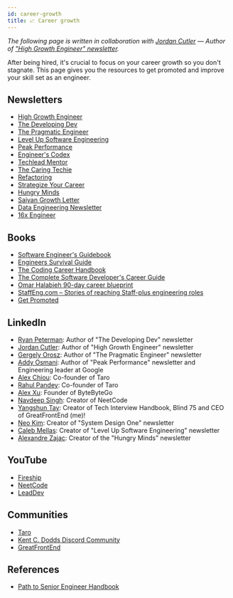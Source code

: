 ```yaml
---
id: career-growth
title: 📈 Career growth
---
```


_The following page is written in collaboration with [Jordan Cutler](https://www.linkedin.com/in/jordancutler1/) — Author of ["High Growth Engineer" newsletter](https://read.highgrowthengineer.com/)._

After being hired, it's crucial to focus on your career growth so you don't stagnate. This page gives you the resources to get promoted and improve your skill set as an engineer.

## Newsletters

- [High Growth Engineer](https://read.highgrowthengineer.com/)
- [The Developing Dev](https://www.developing.dev/)
- [The Pragmatic Engineer](https://newsletter.pragmaticengineer.com/)
- [Level Up Software Engineering](https://levelupsoftwareengineering.substack.com/)
- [Peak Performance](https://addyo.substack.com/)
- [Engineer's Codex](https://read.engineerscodex.com/)
- [Techlead Mentor](https://newsletter.techleadmentor.com/)
- [The Caring Techie](https://www.thecaringtechie.com/)
- [Refactoring](https://refactoring.fm/)
- [Strategize Your Career](https://strategizeyourcareer.com/)
- [Hungry Minds](https://www.hungryminds.dev/)
- [Saiyan Growth Letter](https://www.saiyangrowthletter.com/)
- [Data Engineering Newsletter](https://blog.dataengineer.io/)
- [16x Engineer](https://16x.engineer/)

## Books

- [Software Engineer's Guidebook](https://www.amazon.com/Software-Engineers-Guidebook-Navigating-positions/dp/908338182X)
- [Engineers Survival Guide](https://www.amazon.com/Engineers-Survival-Guide-Facebook-Microsoft/dp/B09MBZBGFK)
- [The Coding Career Handbook](https://learninpublic.org/)
- [The Complete Software Developer's Career Guide](https://www.amazon.com/Complete-Software-Developers-Career-Guide-ebook/dp/B073X6GNJ1)
- [Omar Halabieh 90-day career blueprint](https://www.omarhalabieh.com/90-day-career-blueprint/)
- [StaffEng.com – Stories of reaching Staff-plus engineering roles](https://staffeng.com/)
- [Get Promoted](https://www.amazon.com/Get-Promoted-Really-Missing-Holding-ebook/dp/B09WGJVR4Z)

## LinkedIn

- [Ryan Peterman](https://www.linkedin.com/in/ryanlpeterman/): Author of "The Developing Dev" newsletter
- [Jordan Cutler](https://www.linkedin.com/in/jordancutler1/): Author of "High Growth Engineer" newsletter
- [Gergely Orosz](https://www.linkedin.com/in/gergelyorosz/): Author of "The Pragmatic Engineer" newsletter
- [Addy Osmani](https://www.linkedin.com/in/addyosmani/): Author of "Peak Performance" newsletter and Engineering leader at Google
- [Alex Chiou](https://www.linkedin.com/in/alexander-chiou/): Co-founder of Taro
- [Rahul Pandey](https://www.linkedin.com/in/rpandey1234/): Co-founder of Taro
- [Alex Xu](https://www.linkedin.com/in/alexxubyte/): Founder of ByteByteGo
- [Navdeep Singh](https://www.linkedin.com/in/navdeep-singh-3aaa14161/): Creator of NeetCode
- [Yangshun Tay](https://www.linkedin.com/in/yangshun/): Creator of Tech Interview Handbook, Blind 75 and CEO of GreatFrontEnd (me)!
- [Neo Kim](https://www.linkedin.com/in/nk-systemdesign-one/): Creator of "System Design One" newsletter
- [Caleb Mellas](https://www.linkedin.com/in/calebmellas/): Creator of "Level Up Software Engineering" newsletter
- [Alexandre Zajac](https://www.linkedin.com/in/alexandre-zajac/): Creator of the "Hungry Minds" newsletter

## YouTube

- [Fireship](https://www.youtube.com/@Fireship/)
- [NeetCode](https://www.youtube.com/@NeetCode/)
- [LeadDev](https://www.youtube.com/@LeadDev/)

## Communities

- [Taro](https://www.jointaro.com/)
- [Kent C. Dodds Discord Community](https://kentcdodds.com/discord)
- [GreatFrontEnd](https://discord.com/invite/NDFx8f6P6B)

## References

- [Path to Senior Engineer Handbook](https://github.com/jordan-cutler/path-to-senior-engineer-handbook)
